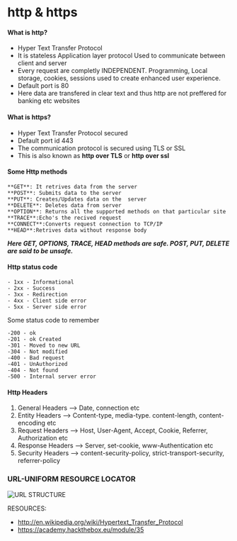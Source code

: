 # http & https 

#### What is http?
* Hyper Text Transfer Protocol
* It is stateless Application layer protocol Used to communicate between client and server 
* Every request are completly INDEPENDENT. Programming, Local storage, cookies, sessions used to create enhanced user experience.
* Default port is 80
* Here data are transfered in clear text and thus http are not preffered for banking etc websites

#### What is https?
* Hyper Text Transfer Protocol secured
* Default port id 443
* The communication protocol is secured using TLS or SSL
* This is also known as **http over TLS** or **http over ssl**

#### Some Http methods
```
**GET**: It retrives data from the server
**POST**: Submits data to the server
**PUT**: Creates/Updates data on the  server
**DELETE**: Deletes data from server
**OPTION**: Returns all the supported methods on that particular site
**TRACE**:Echo's the recived request
**CONNECT**:Converts request connection to TCP/IP
**HEAD**:Retrives data without response body
```

***Here GET, OPTIONS, TRACE, HEAD methods are safe.
POST, PUT, DELETE are said to be unsafe.***

#### Http status code
```
- 1xx - Informational
- 2xx - Success
- 3xx - Redirection
- 4xx - Client side error
- 5xx - Server side error
```

Some status code to remember
```
-200 - ok
-201 - ok Created
-301 - Moved to new URL
-304 - Not modified
-400 - Bad request
-401 - UnAuthorized
-404 - Not found
-500 - Internal server error
```

#### Http Headers
1. General Headers --> Date, connection etc
2. Entity Headers --> Content-type, media-type. content-length, content-encoding etc
3. Request Headers --> Host, User-Agent, Accept, Cookie, Referrer, Authorization etc
4. Response Headers --> Server, set-cookie, www-Authentication etc
5. Security Headers --> content-security-policy, strict-transport-security, referrer-policy

### URL-UNIFORM RESOURCE LOCATOR

![URL STRUCTURE](https://academy.hackthebox.eu/storage/modules/35/url_structure.png)

RESOURCES:
- http://en.wikipedia.org/wiki/Hypertext_Transfer_Protocol
- https://academy.hackthebox.eu/module/35
